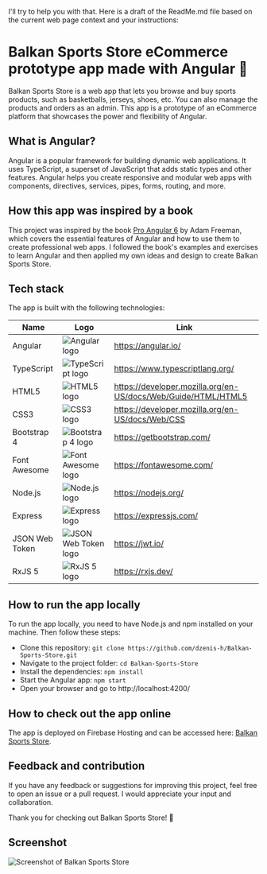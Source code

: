 I'll try to help you with that. Here is a draft of the ReadMe.md file based on the current web page context and your instructions:

# Balkan Sports Store eCommerce prototype app made with Angular 🏀

Balkan Sports Store is a web app that lets you browse and buy sports products, such as basketballs, jerseys, shoes, etc. You can also manage the products and orders as an admin. This app is a prototype of an eCommerce platform that showcases the power and flexibility of Angular.

## What is Angular?

Angular is a popular framework for building dynamic web applications. It uses TypeScript, a superset of JavaScript that adds static types and other features. Angular helps you create responsive and modular web apps with components, directives, services, pipes, forms, routing, and more.

## How this app was inspired by a book

This project was inspired by the book [Pro Angular 6](https://www.apress.com/gp/book/9781484236482) by Adam Freeman, which covers the essential features of Angular and how to use them to create professional web apps. I followed the book's examples and exercises to learn Angular and then applied my own ideas and design to create Balkan Sports Store.

## Tech stack

The app is built with the following technologies:

| Name | Logo | Link |
| --- | --- | --- |
| Angular | ![Angular logo](https://angular.io/assets/images/logos/angular/angular.svg) | https://angular.io/ |
| TypeScript | ![TypeScript logo](https://www.typescriptlang.org/assets/images/icons/apple-touch-icon-180x180.png) | https://www.typescriptlang.org/ |
| HTML5 | ![HTML5 logo](https://www.w3.org/html/logo/downloads/HTML5_Logo_512.png) | https://developer.mozilla.org/en-US/docs/Web/Guide/HTML/HTML5 |
| CSS3 | ![CSS3 logo](https://upload.wikimedia.org/wikipedia/commons/thumb/d/d5/CSS3_logo_and_wordmark.svg/1200px-CSS3_logo_and_wordmark.svg.png) | https://developer.mozilla.org/en-US/docs/Web/CSS |
| Bootstrap 4 | ![Bootstrap 4 logo](https://getbootstrap.com/docs/4.0/assets/img/bootstrap-stack.png) | https://getbootstrap.com/ |
| Font Awesome | ![Font Awesome logo](https://upload.wikimedia.org/wikipedia/commons/thumb/6/67/Font_Awesome_5_brands_react.svg/1200px-Font_Awesome_5_brands_react.svg.png) | https://fontawesome.com/ |
| Node.js | ![Node.js logo](https://nodejs.org/static/images/logos/nodejs-new-pantone-black.svg) | https://nodejs.org/ |
| Express | ![Express logo](https://upload.wikimedia.org/wikipedia/commons/thumb/6/64/Expressjs.png/330px-Expressjs.png) | https://expressjs.com/ |
| JSON Web Token | ![JSON Web Token logo](https://jwt.io/img/pic_logo.svg) | https://jwt.io/ |
| RxJS 5 | ![RxJS 5 logo](https://rxjs.dev/assets/images/logos/logo.png) | https://rxjs.dev/ |

## How to run the app locally

To run the app locally, you need to have Node.js and npm installed on your machine. Then follow these steps:

- Clone this repository: `git clone https://github.com/dzenis-h/Balkan-Sports-Store.git`
- Navigate to the project folder: `cd Balkan-Sports-Store`
- Install the dependencies: `npm install`
- Start the Angular app: `npm start`
- Open your browser and go to http://localhost:4200/

## How to check out the app online

The app is deployed on Firebase Hosting and can be accessed here: [Balkan Sports Store](https://balkan-sports-store.web.app/).

## Feedback and contribution

If you have any feedback or suggestions for improving this project, feel free to open an issue or a pull request. I would appreciate your input and collaboration.

Thank you for checking out Balkan Sports Store! 🙏

## Screenshot

![Screenshot of Balkan Sports Store](https://drive.google.com/file/d/1uggoLOKugrHueAVQvGbW_8rKG0P6TC3a/view?usp=sharing)
